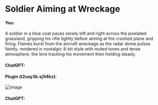 # Soldier Aiming at Wreckage

#### You:
A soldier in a blue coat paces slowly left and right across the pixelated grassland, gripping his rifle tightly before aiming at the crashed plane and firing. Flames burst from the aircraft wreckage as the radar dome pulses faintly, rendered in nostalgic 8-bit style with muted tones and tense atmosphere, the lens tracking his movement then holding steady.

#### ChatGPT:


#### Plugin (t2uay3k.sj1i4kz):
![image](sediment://file_0000000038f061f786a5a828ae9b6ec8)

#### ChatGPT:
